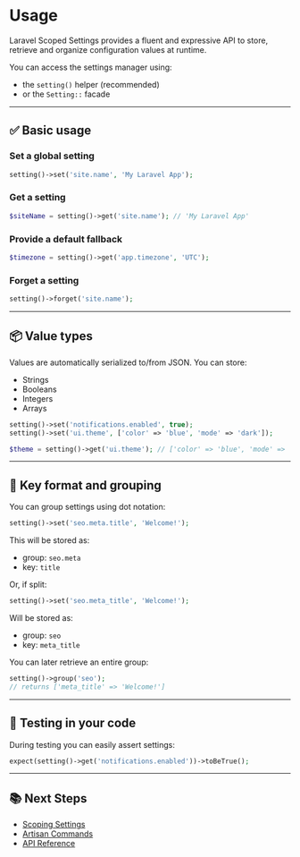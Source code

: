 # Usage

Laravel Scoped Settings provides a fluent and expressive API to store, retrieve and organize configuration values at runtime.

You can access the settings manager using:

- the `setting()` helper (recommended)
- or the `Setting::` facade

---

## ✅ Basic usage

### Set a global setting

```php
setting()->set('site.name', 'My Laravel App');
```

### Get a setting

```php
$siteName = setting()->get('site.name'); // 'My Laravel App'
```

### Provide a default fallback

```php
$timezone = setting()->get('app.timezone', 'UTC');
```

### Forget a setting

```php
setting()->forget('site.name');
```

---

## 📦 Value types

Values are automatically serialized to/from JSON. You can store:

- Strings  
- Booleans  
- Integers  
- Arrays

```php
setting()->set('notifications.enabled', true);
setting()->set('ui.theme', ['color' => 'blue', 'mode' => 'dark']);

$theme = setting()->get('ui.theme'); // ['color' => 'blue', 'mode' => 'dark']
```

---

## 🧠 Key format and grouping

You can group settings using dot notation:

```php
setting()->set('seo.meta.title', 'Welcome!');
```

This will be stored as:

- group: `seo.meta`
- key: `title`

Or, if split:

```php
setting()->set('seo.meta_title', 'Welcome!');
```

Will be stored as:

- group: `seo`
- key: `meta_title`

You can later retrieve an entire group:

```php
setting()->group('seo');
// returns ['meta_title' => 'Welcome!']
```

---

## 🧪 Testing in your code

During testing you can easily assert settings:

```php
expect(setting()->get('notifications.enabled'))->toBeTrue();
```

---

## 📚 Next Steps

- [Scoping Settings](scoping.md)
- [Artisan Commands](artisan.md)
- [API Reference](api.md)